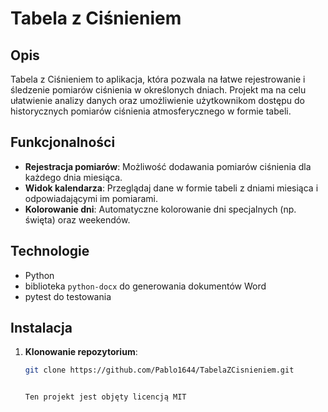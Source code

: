 # Tabela z Ciśnieniem

## Opis

Tabela z Ciśnieniem to aplikacja, która pozwala na łatwe rejestrowanie i śledzenie pomiarów ciśnienia w określonych dniach. 
Projekt ma na celu ułatwienie analizy danych oraz umożliwienie użytkownikom dostępu do historycznych pomiarów ciśnienia atmosferycznego w formie tabeli.

## Funkcjonalności

- **Rejestracja pomiarów**: Możliwość dodawania pomiarów ciśnienia dla każdego dnia miesiąca.
- **Widok kalendarza**: Przeglądaj dane w formie tabeli z dniami miesiąca i odpowiadającymi im pomiarami.
- **Kolorowanie dni**: Automatyczne kolorowanie dni specjalnych (np. święta) oraz weekendów.

## Technologie

- Python
- biblioteka `python-docx` do generowania dokumentów Word
- pytest do testowania

## Instalacja

1. **Klonowanie repozytorium**:
   ```bash
   git clone https://github.com/Pablo1644/TabelaZCisnieniem.git


   Ten projekt jest objęty licencją MIT 
